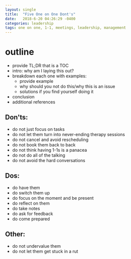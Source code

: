 ```yaml
---
layout: single
title:  "Five One on One Dont's"
date:   2018-6-20 04:26:29 -0400
categories: leadership
tags: one on one, 1-1, meetings, leadership, management
---
```


# outline
- provide TL;DR that is a TOC
- intro: why am I laying this out?
- breakdown each one with examples:
  - provide example
  - why should you not do this/why this is an issue
  - solutions if you find yourself doing it
- conclusion
- additional references

## Don'ts:
- do not just focus on tasks
- do not let them turn into never-ending therapy sessions
- do not cancel and avoid rescheduling
- do not book them back to back
- do not think having 1-1s is a panacea
- do not do all of the talking
- do not avoid the hard conversations

## Dos:
- do have them
- do switch them up
- do focus on the moment and be present
- do reflect on them
- do take notes
- do ask for feedback
- do come prepared

## Other:
- do not undervalue them
- do not let them get stuck in a rut

